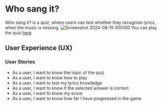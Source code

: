 # Who sang it?
Who sang it? is a quiz, where users can test whether they recognize lyrics, when the music is missing.
![Screenshot 2024-08-15 005100](https://github.com/user-attachments/assets/a73471c2-9d12-4b93-b0e2-585d14eb5d01)
You can play the quiz [here](https://nicole215.github.io/whosangit/)
## User Experience (UX)
### User Stories
- As a user, I want to know the topic of the quiz
- As a user, I want to know how to play
- As a user, I want to test my lyrics knowledge
- As a user, I want to know if the selected answer is correct
- As a user, I want to know my score
- As a user, I want to know how far I have progressed in the game
